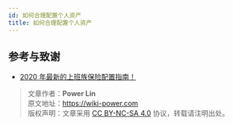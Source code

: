 ```yaml
---
id: 如何合理配置个人资产
title: 如何合理配置个人资产
---
```


## 参考与致谢 

- [2020 年最新的上班族保险配置指南！](https://mp.weixin.qq.com/s/Fs54b3MjyfXn0MbenhFg9g)

> 文章作者：**Power Lin**  
> 原文地址：<https://wiki-power.com>  
> 版权声明：文章采用 [CC BY-NC-SA 4.0](https://creativecommons.org/licenses/by/4.0/deed.zh) 协议，转载请注明出处。